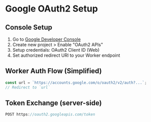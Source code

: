 # Google OAuth2 Setup

## Console Setup
1. Go to [Google Developer Console](https://console.developers.google.com)
2. Create new project > Enable "OAuth2 APIs"
3. Setup credentials: OAuth2 Client ID (Web)
4. Set authorized redirect URI to your Worker endpoint

## Worker Auth Flow (Simplified)
```ts
const url = `https://accounts.google.com/o/oauth2/v2/auth?...`;
// Redirect to `url`
```

## Token Exchange (server-side)
```ts
POST https://oauth2.googleapis.com/token
```